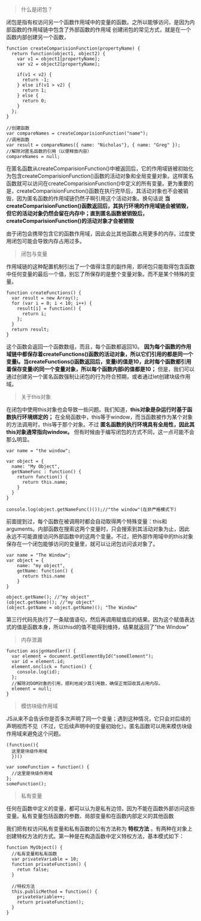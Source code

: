 > 什么是闭包？

闭包是指有权访问另一个函数作用域中的变量的函数。之所以能够访问，是因为内部函数的作用域链中包含了外部函数的作用域 创建闭包的常见方式，就是在一个函数内部创建另一个函数，

```
function createComparisionFunction(propertyName) {
  return function(object1, object2) {
    var v1 = object1[propertyName];
    var v2 = object2[propertyName];

    if(v1 < v2) {
      return -1;
    } else if(v1 > v2) {
      return 1;
    } else {
      return 0;
    }
  };
}

//创建函数
var compareNames = createComparisionFunction("name");
//调用函数
var result = compareNames({ name: "Nicholas"}, { name: "Greg" });
//解除对匿名函数的引用（以便释放内容）
compareNames = null;
```

在匿名函数从createComparisionFunction()中被返回后，它的作用域链被初始化为包含createComparisionFunction()函数的活动对象和全局变量对象。这样匿名函数就可以访问在createComparisionFunction()中定义的所有变量。更为重要的是，createComparisionFunction()函数在执行完毕后，其活动对象也不会被销毁，因为匿名函数的作用域链仍然子啊引用这个活动对象。换句话说 **当createComparisionFunction()函数返回后，其执行环境的作用域链会被销毁，但它的活动对象仍然会留在内存中；直到匿名函数被销毁后，createComparisionFunction()的活动对象才会被销毁**

由于闭包会携带包含它的函数作用域，因此会比其他函数占用更多的内存。过度使用闭包可能会导致内存占用过多。

> 闭包与变量

作用域链的这种配置机制引出了一个值得注意的副作用，即闭包只能取得包含函数中任何变量的最后一个值，别忘了所保存的是整个变量对象。而不是某个特殊的变量。

```
function createFunctions() {
  var result = new Array();
  for (var i = 0; i < 10; i++) {
    result[i] = function() {
      return i;
    };
  }
  return result;
}
```

这个函数会返回一个函数数组，而且，每个函数都返回10。 **因为每个函数的作用域链中都保存着createFunctions()函数的活动对象，所以它们引用的都是同一个变量i。当createFunctions()函数返回后，变量i的值是10，此时每个函数都引用着保存变量i的同一个变量对象，所以每个函数内部i的值都是10；** 但是，我们可以通过创建另一个匿名函数强制让闭包的行为符合预期，或者通过let创建块级作用域。

> 关于this对象

在闭包中使用this对象也会导致一些问题。我们知道，**this对象是杂运行时基于函数执行环境绑定的；** 在全局函数中，this等于window，而当函数被作为某个对象的方法调用时，this等于那个对象。不过 **匿名函数的执行环境具有全局性，因此其this对象通常指向window。** 但有时候由于编写闭包的方式不同，这一点可能不会那么明显。

```
var name = "the window";

var object = {
  name: "My Object",
  getNameFunc : function() {
    return function() {
      return this.name;
    }
  }
}

console.log(object.getNameFunc()());//"the window"(在非严格模式下)
```

前面提到过，每个函数在被调用时都会自动取得两个特殊变量：this和arguments。内部函数在搜索这两个变量时，只会搜索到其活动对象为止，因此永远不可能直接访问外部函数中的这两个变量。不过，把外部作用域中的this对象保存在一个闭包能够访问的变量里，就可以让闭包访问该对象了。

```
var name = "The Window";
var object = {
    name: "my object",
    getName: function() {
      return this.name
    }
}

object.getName(); //"my object"
(object.getName)(); //"my object"
(object.getName = object.getName)(); "The Window"
```

第三行代码先执行了一条赋值语句，然后再调用赋值后的结果。因为这个赋值表达式的值是函数本身，所以thisd的值不能得到维持，结果就返回了"the Window"

> 内存泄漏

```
function assjgnHandler() {
  var element = document.getElementById("someElement");
  var id = element.id;
  element.onclick = function() {
    console.log(id);
  };
  //解除对DOM对象的引用，顺利地减少其引用数，确保正常回收其占用内存。
  element = null;
}
```

> 模仿块级作用域

JS从来不会告诉你是否多次声明了同一个变量；遇到这种情况，它只会对后续的声明视而不见（不过，它后续声明中的变量初始化）。匿名函数可以用来模仿块级作用域来避免这个问题。

```
(function(){
  这里是块级作用域
  })()

var someFunction = function() {
  //这里是块级作用域
};
someFunction();
```

> 私有变量

任何在函数中定义的变量，都可以认为是私有边领，因为不能在函数外部访问这些变量。私有变量包括函数的参数、局部变量和在函数内部定义的其他函数

我们把有权访问私有变量和私有函数的公有方法称为 **特权方法** 。有两种在对象上创建特权方法的方式。第一种是在构造函数中定义特权方法，基本模式如下：

```
function MyObject() {
  //私有变量和私有函数
  var privateVariable = 10;
  function privateFunction() {
    retun false;
  }

  //特权方法
  this.publicMethod = function() {
    privateVariable++;
    return privateFunction();
  }
}
```
